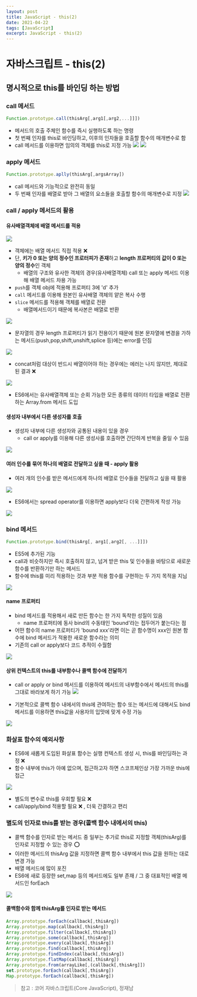 ```yaml
---
layout: post
title: JavaScript - this(2)
date: 2021-04-22
tags: [JavaScript]
excerpt: JavaScript - this(2)
---
```

# 자바스크립트 - this(2)
## 명시적으로 this를 바인딩 하는 방법
### call 메서드
~~~js
Function.prototype.call(thisArg[,arg1[,arg2,...]]])
~~~
- 메서드의 호출 주체인 함수를 즉시 실행하도록 하는 명령
- 첫 번째 인자를 this로 바인딩하고, 이후의 인자들을 호출할 함수의 매개변수로 함
- call 메서드를 이용하면 임의의 객체를 this로 지정 가능
![](https://images.velog.io/images/hyehye/post/c9a5f9ba-099f-4fd2-a90a-1cd502bef9a1/%E1%84%89%E1%85%B3%E1%84%8F%E1%85%B3%E1%84%85%E1%85%B5%E1%86%AB%E1%84%89%E1%85%A3%E1%86%BA%202021-04-22%20%E1%84%8B%E1%85%A9%E1%84%92%E1%85%AE%203.02.47.png)
![](https://images.velog.io/images/hyehye/post/e3a6772f-79a3-4902-a9b7-f260806d9885/%E1%84%89%E1%85%B3%E1%84%8F%E1%85%B3%E1%84%85%E1%85%B5%E1%86%AB%E1%84%89%E1%85%A3%E1%86%BA%202021-04-22%20%E1%84%8B%E1%85%A9%E1%84%92%E1%85%AE%203.04.54.png)
### apply 메서드
~~~js
Function.prototype.aplly(thisArg[,argsArray])
~~~
- call 메서드와 기능적으로 완전히 동일
- 두 번째 인자를 배열로 받아 그 배열의 요소들을 호출할 함수의 매개변수로 지정
![](https://images.velog.io/images/hyehye/post/945f3f3f-21d0-4233-bbb2-55ea55083f92/%E1%84%89%E1%85%B3%E1%84%8F%E1%85%B3%E1%84%85%E1%85%B5%E1%86%AB%E1%84%89%E1%85%A3%E1%86%BA%202021-04-22%20%E1%84%8B%E1%85%A9%E1%84%92%E1%85%AE%203.08.08.png)

### call / apply 메서드의 활용
#### 유사배열객체에 배열 메서드를 적용
![](https://images.velog.io/images/hyehye/post/676d95fa-4a55-4045-b0a6-598963e6b35f/%E1%84%89%E1%85%B3%E1%84%8F%E1%85%B3%E1%84%85%E1%85%B5%E1%86%AB%E1%84%89%E1%85%A3%E1%86%BA%202021-04-22%20%E1%84%8B%E1%85%A9%E1%84%92%E1%85%AE%203.11.13.png)
- 객체에는 배열 메서드 직접 적용 ❌
- 단, **키가 0 또는 양의 정수인 프로터피가 존재**하고 **length 프로퍼티의 값이 0 또는 양의 정수**인 객체
  - 배열의 구조와 유사한 객체의 경우(유사배열객체) call 또는 apply 메서드 이용해 배열 메서드 차용 가능
- `push`를 객체 obj에 적용해 프로퍼티 3에 'd' 추가
- `call` 메서드를 이용해 원본인 유사배열 객체의 얕은 복사 수행
- `slice` 메서드를 적용해 객체를 배열로 전환
  - 배열메서드이기 때문에 복사본은 배열로 반환
  
![](https://images.velog.io/images/hyehye/post/3d14b810-6b50-42fb-8110-97e1aa3bccad/%E1%84%89%E1%85%B3%E1%84%8F%E1%85%B3%E1%84%85%E1%85%B5%E1%86%AB%E1%84%89%E1%85%A3%E1%86%BA%202021-04-22%20%E1%84%8B%E1%85%A9%E1%84%92%E1%85%AE%203.18.55.png)
- 문자열의 경우 length 프로퍼티가 읽기 전용이기 때문에 원본 문자열에 변경을 가하는 메서드(push,pop,shift,unshift,splice 등)에는 error를 던짐

![](https://images.velog.io/images/hyehye/post/e2e079a3-b02d-4958-8111-1c62155f65e7/%E1%84%89%E1%85%B3%E1%84%8F%E1%85%B3%E1%84%85%E1%85%B5%E1%86%AB%E1%84%89%E1%85%A3%E1%86%BA%202021-04-22%20%E1%84%8B%E1%85%A9%E1%84%92%E1%85%AE%203.22.54.png)
- concat처럼 대상이 반드시 배열이어야 하는 경우에는 에러는 나지 않지만, 제대로 된 결과 ❌

![](https://images.velog.io/images/hyehye/post/5a8f4e11-a838-4a19-bfa2-d9a0b42c36ba/%E1%84%89%E1%85%B3%E1%84%8F%E1%85%B3%E1%84%85%E1%85%B5%E1%86%AB%E1%84%89%E1%85%A3%E1%86%BA%202021-04-22%20%E1%84%8B%E1%85%A9%E1%84%92%E1%85%AE%203.25.13.png)
- ES6에서는 유사배열객체 또는 순회 가능한 모든 종류의 데이터 타입을 배열로 전환하는 Array.from 메서드 도입

#### 생성자 내부에서 다른 생성자를 호출
- 생성자 내부에 다른 생성자와 공통된 내용이 있을 경우
  - call or apply를 이용해 다른 생성사를 호출하면 간단하게 반복을 줄일 수 있음
  
![](https://images.velog.io/images/hyehye/post/d6a4fb47-51d9-430f-a2c2-8f52811340e2/%E1%84%89%E1%85%B3%E1%84%8F%E1%85%B3%E1%84%85%E1%85%B5%E1%86%AB%E1%84%89%E1%85%A3%E1%86%BA%202021-04-22%20%E1%84%8B%E1%85%A9%E1%84%92%E1%85%AE%203.30.22.png)

#### 여러 인수를 묶어 하나의 배열로 전달하고 싶을 때 - apply 활용
- 여러 개의 인수를 받은 메서드에게 하나의 배열로 인수들을 전달하고 싶을 때 활용

![](https://images.velog.io/images/hyehye/post/18816a9c-995c-4d32-af29-b5237c0e5a7e/%E1%84%89%E1%85%B3%E1%84%8F%E1%85%B3%E1%84%85%E1%85%B5%E1%86%AB%E1%84%89%E1%85%A3%E1%86%BA%202021-04-22%20%E1%84%8B%E1%85%A9%E1%84%92%E1%85%AE%203.32.39.png)
- ES6에서는 spread operator를 이용하면 apply보다 더욱 간편하게 작성 가능

![](https://images.velog.io/images/hyehye/post/c879d5ac-6d36-4904-a33b-c0700d88b013/%E1%84%89%E1%85%B3%E1%84%8F%E1%85%B3%E1%84%85%E1%85%B5%E1%86%AB%E1%84%89%E1%85%A3%E1%86%BA%202021-04-22%20%E1%84%8B%E1%85%A9%E1%84%92%E1%85%AE%203.34.49.png)

### bind 메서드
~~~js
Function.prototype.bind(thisArg[, arg1[,arg2[, ...]]])
~~~
- ES5에 추가된 기능
- call과 비슷하지만 즉시 호출하지 않고, 넘겨 받은 this 및 인수들을 바탕으로 새로운 함수를 반환하기만 하는 메서드
- 함수에 this를 미리 적용하는 것과 부분 적용 함수를 구현하는 두 가지 목적을 지님

![](https://images.velog.io/images/hyehye/post/248d25db-9a27-4e8f-8844-f0513638cb3f/%E1%84%89%E1%85%B3%E1%84%8F%E1%85%B3%E1%84%85%E1%85%B5%E1%86%AB%E1%84%89%E1%85%A3%E1%86%BA%202021-04-22%20%E1%84%8B%E1%85%A9%E1%84%92%E1%85%AE%203.39.38.png)

#### name 프로퍼티
- bind 메서드를 적용해서 새로 만든 함수는 한 가지 독착한 성질이 있음
  - name 프로퍼티에 동사 bind의 수동태인 'bound'라는 접두어가 붙는다는 점
- 어떤 함수의 name 프로퍼티가 'bound xxx'라면 이는 곧 함수명이 xxx인 원본 함수에 bind 메서드가 적용한 새로운 함수라는 의미
- 기존의 call or apply보다 코드 추적이 수월함

![](https://images.velog.io/images/hyehye/post/f6163dc6-cf5f-437d-93b7-2e8fc0f3af05/%E1%84%89%E1%85%B3%E1%84%8F%E1%85%B3%E1%84%85%E1%85%B5%E1%86%AB%E1%84%89%E1%85%A3%E1%86%BA%202021-04-22%20%E1%84%8B%E1%85%A9%E1%84%92%E1%85%AE%203.44.11.png)

#### 상위 컨텍스트의 this를 내부함수나 콜백 함수에 전달하기
- call or apply or bind 메서드를 이용하여 메서드의 내부함수에서 메서드의 this를 그대로 바라보게 하기 가능
![](https://images.velog.io/images/hyehye/post/80cc8e99-db34-464a-af39-9759f75ffa1a/%E1%84%89%E1%85%B3%E1%84%8F%E1%85%B3%E1%84%85%E1%85%B5%E1%86%AB%E1%84%89%E1%85%A3%E1%86%BA%202021-04-22%20%E1%84%8B%E1%85%A9%E1%84%92%E1%85%AE%203.57.47.png)

- 기본적으로 콜백 함수 내에서의 this에 관여하는 함수 또는 메서드에 대해서도 bind 메서드를 이용하면 this값을 사용자의 입맛에 맞게 수정 가능

![](https://images.velog.io/images/hyehye/post/53169c85-fc81-47e0-b6c3-2bd240d7645f/%E1%84%89%E1%85%B3%E1%84%8F%E1%85%B3%E1%84%85%E1%85%B5%E1%86%AB%E1%84%89%E1%85%A3%E1%86%BA%202021-04-22%20%E1%84%8B%E1%85%A9%E1%84%92%E1%85%AE%204.00.54.png)

### 화살표 함수의 예외사항
- ES6에 새롭게 도입된 화살표 함수는 실행 컨텍스트 생성 시, this를 바인딩하는 과정 ❌
- 함수 내부에 this가 아예 없으며, 접근하고자 하면 스코프체인상 가장 가까운 this에 접근

![](https://images.velog.io/images/hyehye/post/98c8dc3b-0193-4c96-ab70-37bda9a1f4d3/%E1%84%89%E1%85%B3%E1%84%8F%E1%85%B3%E1%84%85%E1%85%B5%E1%86%AB%E1%84%89%E1%85%A3%E1%86%BA%202021-04-22%20%E1%84%8B%E1%85%A9%E1%84%92%E1%85%AE%204.03.43.png)
- 별도의 변수로 this를 우회할 필요 ❌
- call/apply/bind 적용할 필요 ❌ , 더욱 간결하고 편리

### 별도의 인자로 this를 받는 경우(콜백 함수 내에서의 this)
- 콜백 함수를 인자로 받는 메서드 중 일부는 추가로 this로 지정할 객체(thisArg)를 인자로 지정할 수 있는 경우 ⭕️
- 이러한 메서드의 thisArg 값을 지정하면 콜백 함수 내부에서 this 값을 원하는 대로 변경 가능
- 배열 메서드에 많이 포진
- ES6에 새로 등장한 set,map 등의 메서드에도 일부 존재 / 그 중 대표적인 배열 메서드인 forEach

![](https://images.velog.io/images/hyehye/post/83ece802-e00f-4ed3-918f-96fa52eb2522/%E1%84%89%E1%85%B3%E1%84%8F%E1%85%B3%E1%84%85%E1%85%B5%E1%86%AB%E1%84%89%E1%85%A3%E1%86%BA%202021-04-22%20%E1%84%8B%E1%85%A9%E1%84%92%E1%85%AE%204.10.13.png)

#### 콜백함수와 함께 thisArg를 인자로 받는 메서드
~~~js
Array.prototype.forEach(callback[,thisArg])
Array.prototype.map(callback[,thisArg])
Array.prototype.filter(callback[,thisArg])
Array.prototype.some(callback[,thisArg])
Array.prototype.every(callback[,thisArg])
Array.prototype.find(callback[,thisArg])
Array.prototype.findIndex(callback[,thisArg])
Array.prototype.flatMap(callback[,thisArg])
Array.prototype.from(arrayLike[,(callback[,thisArg]])
set.prototype.forEach(callback[,thisArg])
Map.prototype.forEach(callback[,thisArg])
~~~

> 참고 : 코어 자바스크립트(Core JavaScript), 정재남